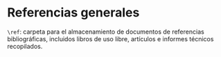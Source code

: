 #  Referencias generales

`\ref`: carpeta para el almacenamiento de documentos de referencias bibliográficas, incluidos libros de uso libre, artículos e informes técnicos recopilados.
